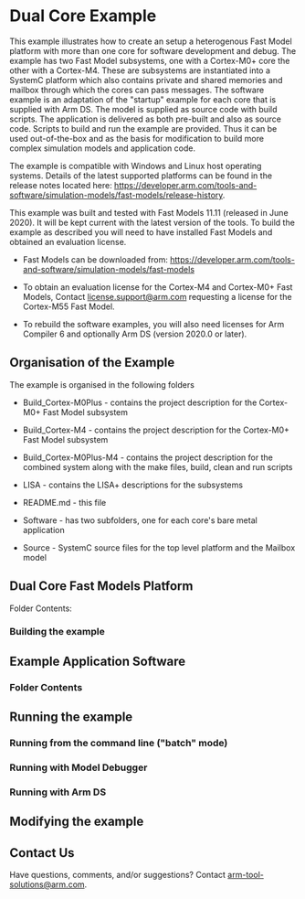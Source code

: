 # Dual Core Example

This example illustrates how to create an setup a heterogenous Fast Model platform with more than one core for software development and debug.  The example has two Fast Model subsystems, one with a Cortex-M0+ core the other with a Cortex-M4. These are subsystems are instantiated into a SystemC platform which also contains private and shared memories and mailbox through which the cores can pass messages. The software example is an adaptation of the "startup" example for each core that is supplied with Arm DS.  The model is supplied as source code with build scripts.  The application is delivered as both pre-built and also as source code.  Scripts to build and run the example are provided.  Thus it can be used out-of-the-box and as the basis for modification to build more complex simulation models and application code.

The example is compatible with Windows and Linux host operating systems. Details of the latest supported platforms can be found in the release notes located here: https://developer.arm.com/tools-and-software/simulation-models/fast-models/release-history.

This example was built and tested with Fast Models 11.11 (released in June 2020).  It will be kept current with the latest version of the tools. To build the example as  described you will need to have installed Fast Models and obtained an evaluation license.

* Fast Models can be downloaded from: https://developer.arm.com/tools-and-software/simulation-models/fast-models

* To obtain an evaluation license for the Cortex-M4 and Cortex-M0+ Fast Models, Contact [license.support@arm.com](mailto:license.support@arm.com) requesting a license for the Cortex-M55 Fast Model.

* To rebuild the software examples, you will also need licenses for Arm Compiler 6 and optionally Arm DS (version 2020.0 or later).

## Organisation of the Example

The example is organised in the following folders

* Build_Cortex-M0Plus - contains the project description for the Cortex-M0+ Fast Model subsystem

* Build_Cortex-M4 - contains the project description for the Cortex-M0+ Fast Model subsystem

* Build_Cortex-M0Plus-M4 - contains the project description for the combined system along with the make files, build, clean and run scripts

* LISA - contains the LISA+ descriptions for the subsystems

* README.md - this file

* Software - has two subfolders, one for each core's bare metal application

* Source - SystemC source files for the top level platform and the Mailbox model 

## Dual Core Fast Models Platform

Folder Contents:


### Building the example


## Example Application Software



### Folder Contents



## Running the example 



### Running from the command line ("batch" mode)



### Running with Model Debugger



### Running with Arm DS



## Modifying the example



## Contact Us

Have questions, comments, and/or suggestions? Contact [arm-tool-solutions@arm.com](mailto:arm-tool-solutions@arm.com).
